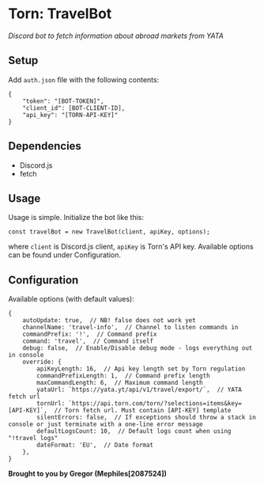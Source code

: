 # Torn: TravelBot
*Discord bot to fetch information about abroad markets from YATA*

## Setup
Add `auth.json` file with the following contents:
```
{
    "token": "[BOT-TOKEN]",
    "client_id": [BOT-CLIENT-ID],
    "api_key": "[TORN-API-KEY]"
}
```

## Dependencies
 - Discord.js
 - fetch

## Usage
Usage is simple. Initialize the bot like this:
```
const travelBot = new TravelBot(client, apiKey, options);
```
where `client` is Discord.js client, `apiKey` is Torn's API key. Available options can be found under Configuration.

## Configuration
Available options (with default values):
```
{
	autoUpdate: true,  // NB! false does not work yet
	channelName: 'travel-info',  // Channel to listen commands in
	commandPrefix: '!',  // Command prefix
	command: 'travel',  // Command itself
	debug: false,  // Enable/Disable debug mode - logs everything out in console
	override: {
		apiKeyLength: 16,  // Api key length set by Torn regulation
		commandPrefixLength: 1,  // Command prefix length
		maxCommandLength: 6,  // Maximum command length
		yataUrl: `https://yata.yt/api/v1/travel/export/`,  // YATA fetch url
		tornUrl: `https://api.torn.com/torn/?selections=items&key=[API-KEY]`,  // Torn fetch url. Must contain [API-KEY] template
		silentErrors: false,  // If exceptions should throw a stack in console or just terminate with a one-line error message
		defaultLogsCount: 10,  // Default logs count when using "!travel logs"
		dateFormat: 'EU',  // Date format
	},
}
```

**Brought to you by Gregor (Mephiles[2087524])**
